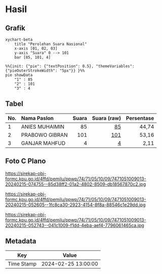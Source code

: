 # Hasil

## Grafik

```mermaid
xychart-beta
    title "Perolehan Suara Nasional"
    x-axis [01, 02, 03]
    y-axis "Suara" 0 --> 101
    bar [85, 101, 4]
```

```mermaid
%%{init: {"pie": {"textPosition": 0.5}, "themeVariables": {"pieOuterStrokeWidth": "5px"}} }%%
pie showData
    "1" : 85
    "2" : 101
    "3" : 4
```

## Tabel

| No. | Nama Paslon    | Suara | Suara (raw) | Persentase |
|:--- |:-------------- | -----:| -----------:| ----------:|
| 1   | ANIES MUHAIMIN | 85    | [85][p-1]   | 44,74      |
| 2   | PRABOWO GIBRAN | 101   | [101][p-2]  | 53,16      |
| 3   | GANJAR MAHFUD  | 4     | [4][p-3]    | 2,11       |


[p-1]: https://github.com/gigit-pemilu/pemilu-2024/blob/main/pilpres/hitung-suara/sub/74-sulawesi-tenggara/sub/71-kota-kendari/sub/05-kendari-barat/sub/1009-lahundape/sub/013-tps/sub/paslon-1.txt
[p-2]: https://github.com/gigit-pemilu/pemilu-2024/blob/main/pilpres/hitung-suara/sub/74-sulawesi-tenggara/sub/71-kota-kendari/sub/05-kendari-barat/sub/1009-lahundape/sub/013-tps/sub/paslon-2.txt
[p-3]: https://github.com/gigit-pemilu/pemilu-2024/blob/main/pilpres/hitung-suara/sub/74-sulawesi-tenggara/sub/71-kota-kendari/sub/05-kendari-barat/sub/1009-lahundape/sub/013-tps/sub/paslon-3.txt

## Foto C Plano

https://sirekap-obj-formc.kpu.go.id/4ffd/pemilu/ppwp/74/71/05/10/09/7471051009013-20240215-074755--85d38ff2-01a2-4802-8509-db18567870c2.jpg

https://sirekap-obj-formc.kpu.go.id/4ffd/pemilu/ppwp/74/71/05/10/09/7471051009013-20240215-052605--1fc8ca30-2923-4154-8f8a-88546c1e29dd.jpg

https://sirekap-obj-formc.kpu.go.id/4ffd/pemilu/ppwp/74/71/05/10/09/7471051009013-20240215-052743--041c1009-f1dd-4eba-aef4-7796061465ca.jpg


## Metadata

| Key        | Value               |
| ---------- | ------------------- |
| Time Stamp | 2024-02-25 13:00:00 |



